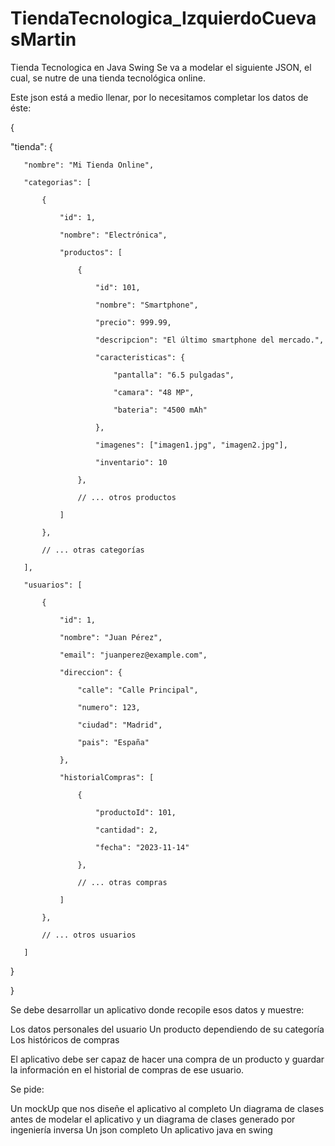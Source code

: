 # TiendaTecnologica_IzquierdoCuevasMartin
Tienda Tecnologica en Java Swing
Se va a modelar el siguiente JSON, el cual, se nutre de una tienda tecnológica online.

Este json está a medio llenar, por lo necesitamos completar los datos de éste:



{

   "tienda": {

       "nombre": "Mi Tienda Online",

       "categorias": [

           {

               "id": 1,

               "nombre": "Electrónica",

               "productos": [

                   {

                       "id": 101,

                       "nombre": "Smartphone",

                       "precio": 999.99,

                       "descripcion": "El último smartphone del mercado.",

                       "caracteristicas": {

                           "pantalla": "6.5 pulgadas",

                           "camara": "48 MP",

                           "bateria": "4500 mAh"

                       },

                       "imagenes": ["imagen1.jpg", "imagen2.jpg"],

                       "inventario": 10

                   },

                   // ... otros productos

               ]

           },

           // ... otras categorías

       ],

       "usuarios": [

           {

               "id": 1,

               "nombre": "Juan Pérez",

               "email": "juanperez@example.com",

               "direccion": {

                   "calle": "Calle Principal",

                   "numero": 123,

                   "ciudad": "Madrid",

                   "pais": "España"

               },

               "historialCompras": [

                   {

                       "productoId": 101,

                       "cantidad": 2,

                       "fecha": "2023-11-14"

                   },

                   // ... otras compras

               ]

           },

           // ... otros usuarios

       ]

   }

}



Se debe desarrollar un aplicativo donde recopile esos datos y muestre:

Los datos personales del usuario
Un producto dependiendo de su categoría
Los históricos de compras


El aplicativo debe ser capaz de hacer una compra de un producto y guardar la información en el historial de compras de ese usuario.


Se pide:

Un mockUp que nos diseñe el aplicativo al completo
Un diagrama de clases antes de modelar el aplicativo y un diagrama de clases generado por ingeniería inversa
Un json completo
Un aplicativo java en swing
